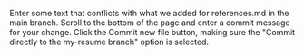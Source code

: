 
Enter some text that conflicts with what we added for references.md in the main branch.
Scroll to the bottom of the page and enter a commit message for your change.
Click the Commit new file button, making sure the "Commit directly to the my-resume branch" option is selected.

